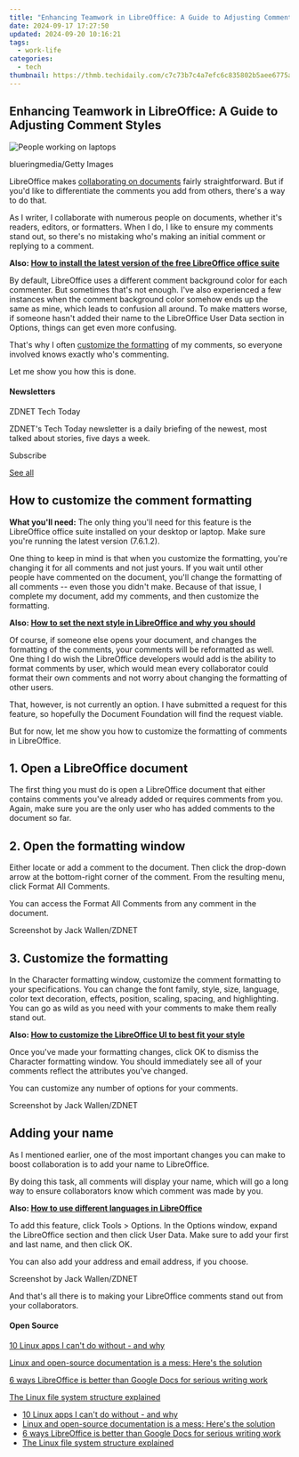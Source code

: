 ```yaml
---
title: "Enhancing Teamwork in LibreOffice: A Guide to Adjusting Comment Styles"
date: 2024-09-17 17:27:50
updated: 2024-09-20 10:16:21
tags:
  - work-life
categories:
  - tech
thumbnail: https://thmb.techidaily.com/c7c73b7c4a7efc6c835802b5aee6775aac1b5aafcbc08ea28ac48bf90c458f91.jpg
---
```


## Enhancing Teamwork in LibreOffice: A Guide to Adjusting Comment Styles

![People working on laptops](https://www.zdnet.com/a/img/resize/ed228fc0e7e0da6bbfe7880313f72cf67648809a/2023/09/20/863efbd3-80a3-44d8-8036-bec80d2e0be9/gettyimages-1390576627.jpg?auto=webp&width=1280)

blueringmedia/Getty Images

LibreOffice makes [collaborating on documents](https://www.zdnet.com/home-and-office/work-life/how-to-create-a-libreoffice-template/) fairly straightforward. But if you'd like to differentiate the comments you add from others, there's a way to do that.

As I writer, I collaborate with numerous people on documents, whether it's readers, editors, or formatters. When I do, I like to ensure my comments stand out, so there's no mistaking who's making an initial comment or replying to a comment.

**Also: [How to install the latest version of the free LibreOffice office suite](https://www.zdnet.com/home-and-office/work-life/how-to-install-the-latest-version-of-the-free-libreoffice-office-suite-on-linux/)**

By default, LibreOffice uses a different comment background color for each commenter. But sometimes that's not enough. I've also experienced a few instances when the comment background color somehow ends up the same as mine, which leads to confusion all around. To make matters worse, if someone hasn't added their name to the LibreOffice User Data section in Options, things can get even more confusing.

That's why I often [customize the formatting](https://www.zdnet.com/home-and-office/work-life/how-to-customize-the-libreoffice-ui-to-best-fit-your-style/) of my comments, so everyone involved knows exactly who's commenting.

Let me show you how this is done.

#### Newsletters

ZDNET Tech Today

ZDNET's Tech Today newsletter is a daily briefing of the newest, most talked about stories, five days a week.

 Subscribe

[See all](https://www.zdnet.com/newsletters/)

## How to customize the comment formatting

**What you'll need:** The only thing you'll need for this feature is the LibreOffice office suite installed on your desktop or laptop. Make sure you're running the latest version (7.6.1.2). 

One thing to keep in mind is that when you customize the formatting, you're changing it for all comments and not just yours. If you wait until other people have commented on the document, you'll change the formatting of all comments -- even those you didn't make. Because of that issue, I complete my document, add my comments, and then customize the formatting. 

**Also: [How to set the next style in LibreOffice and why you should](https://www.zdnet.com/home-and-office/work-life/how-to-set-the-next-style-in-libreoffice-and-why-you-should/)**

Of course, if someone else opens your document, and changes the formatting of the comments, your comments will be reformatted as well. One thing I do wish the LibreOffice developers would add is the ability to format comments by user, which would mean every collaborator could format their own comments and not worry about changing the formatting of other users.

That, however, is not currently an option. I have submitted a request for this feature, so hopefully the Document Foundation will find the request viable.

But for now, let me show you how to customize the formatting of comments in LibreOffice.

## 1\. Open a LibreOffice document

The first thing you must do is open a LibreOffice document that either contains comments you've already added or requires comments from you. Again, make sure you are the only user who has added comments to the document so far.

## 2\. Open the formatting window

Either locate or add a comment to the document. Then click the drop-down arrow at the bottom-right corner of the comment. From the resulting menu, click Format All Comments.

You can access the Format All Comments from any comment in the document.

Screenshot by Jack Wallen/ZDNET

## 3\. Customize the formatting

In the Character formatting window, customize the comment formatting to your specifications. You can change the font family, style, size, language, color text decoration, effects, position, scaling, spacing, and highlighting. You can go as wild as you need with your comments to make them really stand out.

**Also: [How to customize the LibreOffice UI to best fit your style](https://www.zdnet.com/home-and-office/work-life/how-to-customize-the-libreoffice-ui-to-best-fit-your-style/)**

Once you've made your formatting changes, click OK to dismiss the Character formatting window. You should immediately see all of your comments reflect the attributes you've changed.

You can customize any number of options for your comments.

Screenshot by Jack Wallen/ZDNET

## Adding your name

As I mentioned earlier, one of the most important changes you can make to boost collaboration is to add your name to LibreOffice. 

By doing this task, all comments will display your name, which will go a long way to ensure collaborators know which comment was made by you.

**Also: [How to use different languages in LibreOffice](https://www.zdnet.com/home-and-office/work-life/how-to-use-different-languages-in-libreoffice-and-why-you-might-need-this-feature/)**

To add this feature, click Tools > Options. In the Options window, expand the LibreOffice section and then click User Data. Make sure to add your first and last name, and then click OK.

You can also add your address and email address, if you choose.

Screenshot by Jack Wallen/ZDNET

And that's all there is to making your LibreOffice comments stand out from your collaborators.

#### Open Source

[10 Linux apps I can't do without - and why](https://www.zdnet.com/article/10-linux-apps-i-cant-do-without-and-why/ "10 Linux apps I can't do without - and why")

[Linux and open-source documentation is a mess: Here's the solution](https://www.zdnet.com/article/linux-and-open-source-documentation-is-a-mess/ "Linux and open-source documentation is a mess: Here's the solution")

[6 ways LibreOffice is better than Google Docs for serious writing work](https://www.zdnet.com/article/6-ways-libreoffice-is-better-than-google-docs-for-serious-writing-work/ "6 ways LibreOffice is better than Google Docs for serious writing work")

[The Linux file system structure explained](https://www.zdnet.com/article/the-linux-file-system-structure-explained/ "The Linux file system structure explained")

* [10 Linux apps I can't do without - and why](https://www.zdnet.com/article/10-linux-apps-i-cant-do-without-and-why/ "10 Linux apps I can't do without - and why")
* [Linux and open-source documentation is a mess: Here's the solution](https://www.zdnet.com/article/linux-and-open-source-documentation-is-a-mess/ "Linux and open-source documentation is a mess: Here's the solution")
* [6 ways LibreOffice is better than Google Docs for serious writing work](https://www.zdnet.com/article/6-ways-libreoffice-is-better-than-google-docs-for-serious-writing-work/ "6 ways LibreOffice is better than Google Docs for serious writing work")
* [The Linux file system structure explained](https://www.zdnet.com/article/the-linux-file-system-structure-explained/ "The Linux file system structure explained")

<ins class="adsbygoogle"
     style="display:block"
     data-ad-format="autorelaxed"
     data-ad-client="ca-pub-7571918770474297"
     data-ad-slot="1223367746"></ins>



<ins class="adsbygoogle"
     style="display:block"
     data-ad-client="ca-pub-7571918770474297"
     data-ad-slot="8358498916"
     data-ad-format="auto"
     data-full-width-responsive="true"></ins>
